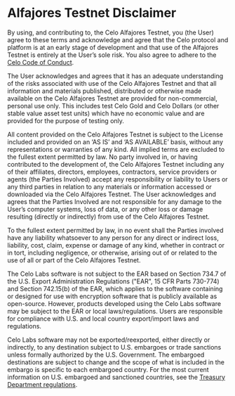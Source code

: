 # Alfajores Testnet Disclaimer

By using, and contributing to, the Celo Alfajores Testnet, you \(the User\) agree to these terms and acknowledge and agree that the Celo protocol and platform is at an early stage of development and that use of the Alfajores Testnet is entirely at the User’s sole risk. You also agree to adhere to the [Celo Code of Conduct](https://app.gitbook.com/@celo-org/s/docs/community/code-of-conduct).

The User acknowledges and agrees that it has an adequate understanding of the risks associated with use of the Celo Alfajores Testnet and that all information and materials published, distributed or otherwise made available on the Celo Alfajores Testnet are provided for non-commercial, personal use only. This includes test Celo Gold and Celo Dollars \(or other stable value asset test units\) which have no economic value and are provided for the purpose of testing only.

All content provided on the Celo Alfajores Testnet is subject to the License included and provided on an ‘AS IS’ and ‘AS AVAILABLE’ basis, without any representations or warranties of any kind. All implied terms are excluded to the fullest extent permitted by law. No party involved in, or having contributed to the development of, the Celo Alfajores Testnet including any of their affiliates, directors, employees, contractors, service providers or agents \(the Parties Involved\) accept any responsibility or liability to Users or any third parties in relation to any materials or information accessed or downloaded via the Celo Alfajores Testnet. The User acknowledges and agrees that the Parties Involved are not responsible for any damage to the User’s computer systems, loss of data, or any other loss or damage resulting \(directly or indirectly\) from use of the Celo Alfajores Testnet.

To the fullest extent permitted by law, in no event shall the Parties involved have any liability whatsoever to any person for any direct or indirect loss, liability, cost, claim, expense or damage of any kind, whether in contract or in tort, including negligence, or otherwise, arising out of or related to the use of all or part of the Celo Alfajores Testnet.

The Celo Labs software is not subject to the EAR based on Section 734.7 of the U.S. Export Administration Regulations \("EAR", 15 CFR Parts 730-774\) and Section 742.15\(b\) of the EAR, which applies to the software containing or designed for use with encryption software that is publicly available as open-source. However, products developed using the Celo Labs software may be subject to the EAR or local laws/regulations. Users are responsible for compliance with U.S. and local country export/import laws and regulations.

Celo Labs software may not be exported/reexported, either directly or indirectly, to any destination subject to U.S. embargoes or trade sanctions unless formally authorized by the U.S. Government. The embargoed destinations are subject to change and the scope of what is included in the embargo is specific to each embargoed country. For the most current information on U.S. embargoed and sanctioned countries, see the [Treasury Department regulations](https://www.treasury.gov/resource-center/sanctions/Programs/Pages/Programs.aspx).
